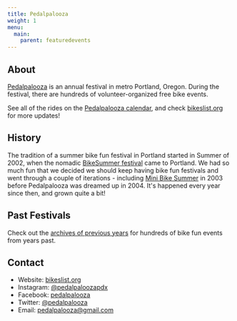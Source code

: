 ```yaml
---
title: Pedalpalooza
weight: 1
menu:
  main:
    parent: featuredevents
---
```

## About

[Pedalpalooza](https://www.bikeslist.org/) is an annual festival in metro Portland, Oregon.  During the festival, there are hundreds of volunteer-organized free bike events.

<!--
<p style="padding: 1em; color: #663300; border: 1px solid #FFDD66; background: #FCFAF2;"><strong>Pedalpalooza 2021 is on!</strong> This year will be three months of bike fun — June, July, and August! Start <a href="/addevent/">listing your rides now</a>!</p>
-->

See all of the rides on the [Pedalpalooza calendar](/pedalpalooza-calendar/), and check [bikeslist.org](https://www.bikeslist.org/) for more updates!

## History

 The tradition of a summer bike fun festival in Portland started in Summer of 2002, when the nomadic [BikeSummer festival](http://criticalmass.wikia.com/wiki/Bike_Summer!) came to Portland.  We had so much fun that we decided we should keep having bike fun festivals and went through a couple of iterations - including [Mini Bike Summer](/archive/pedalpalooza/pedalpalooza-2003/) in 2003 before Pedalpalooza was dreamed up in 2004. It's happened every year since then, and grown quite a bit!

## Past Festivals

Check out the [archives of previous years](/archive/pedal-palooza-archives/) for hundreds of bike fun events from years past.

## Contact

* Website: [bikeslist.org](https://www.bikeslist.org/)
* Instagram: [@pedalpaloozapdx](https://www.instagram.com/pedalpaloozapdx/)
* Facebook: [pedalpalooza](https://www.facebook.com/pedalpalooza)
* Twitter: [@pedalpalooza](https://twitter.com/pedalpalooza/)
* Email: [pedalpalooza@gmail.com](mailto:pedalpalooza@gmail.com)
